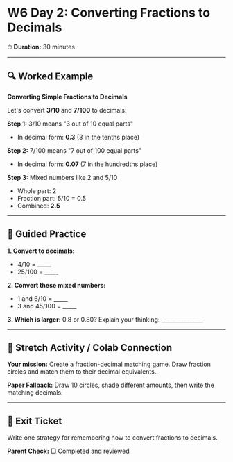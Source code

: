 # W6 Day 2: Converting Fractions to Decimals

⏱ **Duration:** 30 minutes

---

## 🔍 Worked Example

**Converting Simple Fractions to Decimals**

Let's convert **3/10** and **7/100** to decimals:

**Step 1:** 3/10 means "3 out of 10 equal parts"
- In decimal form: **0.3** (3 in the tenths place)

**Step 2:** 7/100 means "7 out of 100 equal parts"  
- In decimal form: **0.07** (7 in the hundredths place)

**Step 3:** Mixed numbers like 2 and 5/10
- Whole part: 2
- Fraction part: 5/10 = 0.5
- Combined: **2.5**

---

## 📝 Guided Practice

**1. Convert to decimals:** 
   - 4/10 = _____
   - 25/100 = _____

**2. Convert these mixed numbers:**
   - 1 and 6/10 = _____
   - 3 and 45/100 = _____

**3. Which is larger:** 0.8 or 0.80? Explain your thinking: _______________

---

## 🚀 Stretch Activity / Colab Connection

**Your mission:** Create a fraction-decimal matching game. Draw fraction circles and match them to their decimal equivalents.

**Paper Fallback:** Draw 10 circles, shade different amounts, then write the matching decimals.

---

## 🎯 Exit Ticket

Write one strategy for remembering how to convert fractions to decimals.

**Parent Check:** □ Completed and reviewed